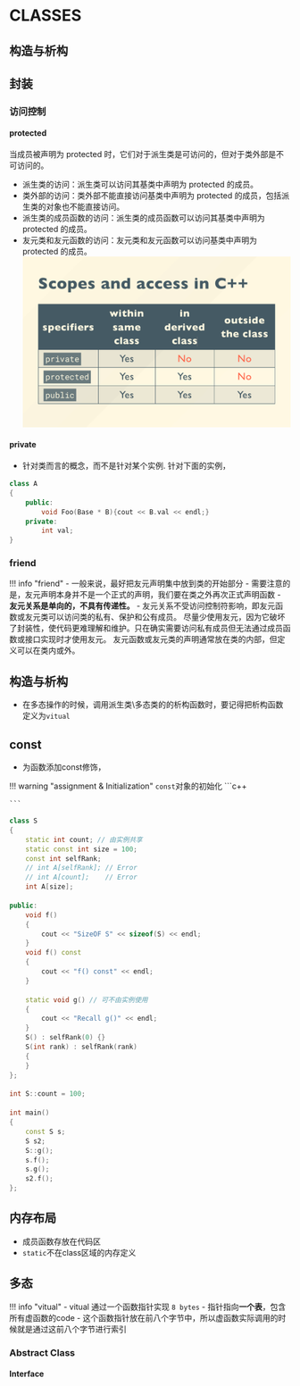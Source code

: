 # CLASSES

## 构造与析构



## 封装

### 访问控制

#### protected

当成员被声明为 protected 时，它们对于派生类是可访问的，但对于类外部是不可访问的。

- 派生类的访问：派生类可以访问其基类中声明为 protected 的成员。
- 类外部的访问：类外部不能直接访问基类中声明为 protected 的成员，包括派生类的对象也不能直接访问。
- 派生类的成员函数的访问：派生类的成员函数可以访问其基类中声明为 protected 的成员。
- 友元类和友元函数的访问：友元类和友元函数可以访问基类中声明为 protected 的成员。
![alt text](images/custom-image-2.png)

#### private

- 针对类而言的概念，而不是针对某个实例. 针对下面的实例，
```c++
class A
{
    public:
        void Foo(Base * B){cout << B.val << endl;}
    private:
        int val;
}
```

### friend

!!! info "friend"
    - 一般来说，最好把友元声明集中放到类的开始部分
    - 需要注意的是，友元声明本身并不是一个正式的声明，我们要在类之外再次正式声明函数
    - **友元关系是单向的，不具有传递性。**
    - 友元关系不受访问控制符影响，即友元函数或友元类可以访问类的私有、保护和公有成员。
尽量少使用友元，因为它破坏了封装性，使代码更难理解和维护。只在确实需要访问私有成员但无法通过成员函数或接口实现时才使用友元。
友元函数或友元类的声明通常放在类的内部，但定义可以在类内或外。



## 构造与析构

- 在多态操作的时候，调用派生类\多态类的的析构函数时，要记得把析构函数定义为`vitual`

## const

- 为函数添加const修饰，

!!! warning "assignment & Initialization"
    `const`对象的初始化
    ```c++
    
    ```


```c++
class S
{
    static int count; // 由实例共享
    static const int size = 100;
    const int selfRank;
    // int A[selfRank]; // Error
    // int A[count];    // Error
    int A[size];

public:
    void f()
    {
        cout << "SizeOF S" << sizeof(S) << endl;
    }
    void f() const
    {
        cout << "f() const" << endl;
    }

    static void g() // 可不由实例使用
    {
        cout << "Recall g()" << endl;
    }
    S() : selfRank(0) {}
    S(int rank) : selfRank(rank)
    {
    }
};

int S::count = 100;

int main()
{
    const S s;
    S s2;
    S::g();
    s.f();
    s.g();
    s2.f();
};
```

## 内存布局

- 成员函数存放在代码区
- `static`不在class区域的内存定义




### 

## 多态

!!! info "vitual"
    - vitual 通过一个函数指针实现  `8 bytes`
    - 指针指向**一个表**，包含所有虚函数的code
    - 这个函数指针放在前八个字节中，所以虚函数实际调用的时候就是通过这前八个字节进行索引


### Abstract Class

#### Interface

```c++

```

## 